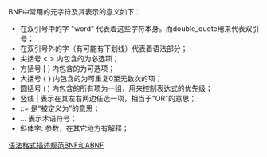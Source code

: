 BNF中常用的元字符及其表示的意义如下：

- 在双引号中的字 "word" 代表着这些字符本身。而double_quote用来代表双引号；
- 在双引号外的字（有可能有下划线）代表着语法部分；
- 尖括号 < > 内包含的为必选项；
- 方括号 [ ] 内包含的为可选项；
- 大括号 { } 内包含的为可重复0至无数次的项；
- 圆括号 ( ) 内包含的所有项为一组，用来控制表达式的优先级；
- 竖线 | 表示在其左右两边任选一项，相当于"OR"的意思；
- ::= 是“被定义为”的意思；
- ...  表示术语符号；
- 斜体字: 参数，在其它地方有解释；

[语法格式描述规范BNF和ABNF](https://www.jianshu.com/p/15efcb0c06c8)